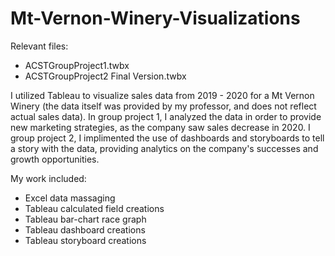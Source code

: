 # Mt-Vernon-Winery-Visualizations

Relevant files:
- ACSTGroupProject1.twbx
- ACSTGroupProject2 Final Version.twbx
    
I utilized Tableau to visualize sales data from 2019 - 2020 for a Mt Vernon Winery (the data itself was provided by my professor, and does not reflect actual sales data). In group project 1, I analyzed the data in order to provide new marketing strategies, as the company saw sales decrease in 2020. I group project 2, I implimented the use of dashboards and storyboards to tell a story with the data, providing analytics on the company's successes and growth opportunities.

My work included:
- Excel data massaging
- Tableau calculated field creations
- Tableau bar-chart race graph
- Tableau dashboard creations
- Tableau storyboard creations
